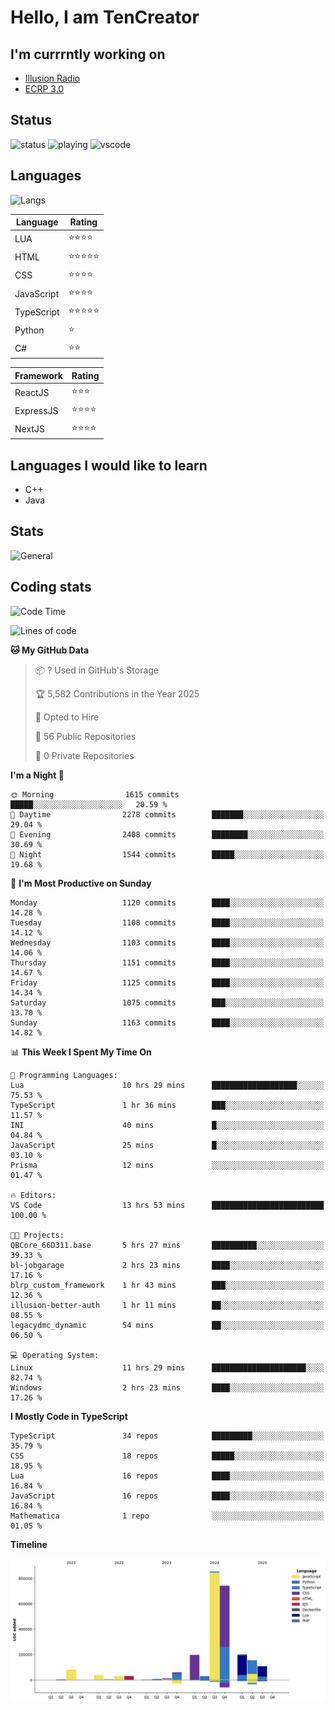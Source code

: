 # Hello, I am TenCreator

## I'm currrntly working on
- [Illusion Radio](https://illusionradio.co.uk/)
- [ECRP 3.0](http://github.com/Emerald-Coast-Roleplay/)

## Status
![status](https://api.statusbadges.me/badge/status/518334475038359555?simple=true&style=for-the-badge)
![playing](https://api.statusbadges.me/badge/playing/518334475038359555?style=for-the-badge)
![vscode](https://api.statusbadges.me/badge/vscode/518334475038359555?style=for-the-badge)

## Languages
![Langs](https://github-readme-stats.vercel.app/api/top-langs/?username=tencreator&layout=compact&theme=radical)


|Language|Rating|
|--------|------|
|LUA|⭐️⭐️⭐️⭐️|
|HTML|⭐️⭐️⭐️⭐️⭐️|
|CSS|⭐️⭐️⭐️⭐️|
|JavaScript|⭐️⭐️⭐️⭐️|
|TypeScript|⭐️⭐️⭐️⭐️⭐️|
|Python|⭐️|
|C#|⭐️⭐️ |

|Framework|Rating|
|--------|------|
|ReactJS|⭐️⭐️⭐|
|ExpressJS|⭐️⭐️⭐️⭐️|
|NextJS|⭐️⭐️⭐⭐️|

## Languages I would like to learn
- C++
- Java

## Stats
![General](https://github-readme-stats.vercel.app/api?username=tencreator&show_icons=true&theme=radical)

## Coding stats

<!--START_SECTION:waka-->
![Code Time](http://img.shields.io/badge/Code%20Time-712%20hrs%2013%20mins-blue)

![Lines of code](https://img.shields.io/badge/From%20Hello%20World%20I%27ve%20Written-2.5%20million%20lines%20of%20code-blue)

**🐱 My GitHub Data** 

> 📦 ? Used in GitHub's Storage 
 > 
> 🏆 5,582 Contributions in the Year 2025
 > 
> 💼 Opted to Hire
 > 
> 📜 56 Public Repositories 
 > 
> 🔑 0 Private Repositories 
 > 
**I'm a Night 🦉** 

```text
🌞 Morning                1615 commits        █████░░░░░░░░░░░░░░░░░░░░   20.59 % 
🌆 Daytime                2278 commits        ███████░░░░░░░░░░░░░░░░░░   29.04 % 
🌃 Evening                2408 commits        ████████░░░░░░░░░░░░░░░░░   30.69 % 
🌙 Night                  1544 commits        █████░░░░░░░░░░░░░░░░░░░░   19.68 % 
```
📅 **I'm Most Productive on Sunday** 

```text
Monday                   1120 commits        ████░░░░░░░░░░░░░░░░░░░░░   14.28 % 
Tuesday                  1108 commits        ████░░░░░░░░░░░░░░░░░░░░░   14.12 % 
Wednesday                1103 commits        ████░░░░░░░░░░░░░░░░░░░░░   14.06 % 
Thursday                 1151 commits        ████░░░░░░░░░░░░░░░░░░░░░   14.67 % 
Friday                   1125 commits        ████░░░░░░░░░░░░░░░░░░░░░   14.34 % 
Saturday                 1075 commits        ███░░░░░░░░░░░░░░░░░░░░░░   13.70 % 
Sunday                   1163 commits        ████░░░░░░░░░░░░░░░░░░░░░   14.82 % 
```


📊 **This Week I Spent My Time On** 

```text
💬 Programming Languages: 
Lua                      10 hrs 29 mins      ███████████████████░░░░░░   75.53 % 
TypeScript               1 hr 36 mins        ███░░░░░░░░░░░░░░░░░░░░░░   11.57 % 
INI                      40 mins             █░░░░░░░░░░░░░░░░░░░░░░░░   04.84 % 
JavaScript               25 mins             █░░░░░░░░░░░░░░░░░░░░░░░░   03.10 % 
Prisma                   12 mins             ░░░░░░░░░░░░░░░░░░░░░░░░░   01.47 % 

🔥 Editors: 
VS Code                  13 hrs 53 mins      █████████████████████████   100.00 % 

🐱‍💻 Projects: 
QBCore_66D311.base       5 hrs 27 mins       ██████████░░░░░░░░░░░░░░░   39.33 % 
bl-jobgarage             2 hrs 23 mins       ████░░░░░░░░░░░░░░░░░░░░░   17.16 % 
blrp_custom_framework    1 hr 43 mins        ███░░░░░░░░░░░░░░░░░░░░░░   12.36 % 
illusion-better-auth     1 hr 11 mins        ██░░░░░░░░░░░░░░░░░░░░░░░   08.55 % 
legacydmc_dynamic        54 mins             ██░░░░░░░░░░░░░░░░░░░░░░░   06.50 % 

💻 Operating System: 
Linux                    11 hrs 29 mins      █████████████████████░░░░   82.74 % 
Windows                  2 hrs 23 mins       ████░░░░░░░░░░░░░░░░░░░░░   17.26 % 
```

**I Mostly Code in TypeScript** 

```text
TypeScript               34 repos            █████████░░░░░░░░░░░░░░░░   35.79 % 
CSS                      18 repos            █████░░░░░░░░░░░░░░░░░░░░   18.95 % 
Lua                      16 repos            ████░░░░░░░░░░░░░░░░░░░░░   16.84 % 
JavaScript               16 repos            ████░░░░░░░░░░░░░░░░░░░░░   16.84 % 
Mathematica              1 repo              ░░░░░░░░░░░░░░░░░░░░░░░░░   01.05 % 
```



**Timeline**

![Lines of Code chart](https://raw.githubusercontent.com/tencreator/tencreator/main/assets/bar_graph.png)


<!--END_SECTION:waka-->
